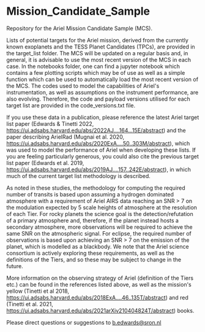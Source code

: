 # Mission_Candidate_Sample
Repository for the Ariel Mission Candidate Sample (MCS).

Lists of potential targets for the Ariel mission, derived from the currently known exoplanets and the TESS Planet Candidates (TPCs), are provided in the target_list folder. The MCS will be updated on a regular basis and, in general, it is advisable to use the most recent version of the MCS in each case. In the notebooks folder, one can find a jupyter notebook which contains a few plotting scripts which may be of use as well as a simple function which can be used to automatically load the most recent version of the MCS. The codes used to model the capabilities of Ariel's instrumentation, as well as assumptions on the instrument performance, are also evolving. Therefore, the code and payload versions utilised for each target list are provided in the code_versions.txt file.

If you use these data in a publication, please reference the latest Ariel target list paper (Edwards & Tinetti 2022, https://ui.adsabs.harvard.edu/abs/2022AJ....164...15E/abstract) and the paper describing ArielRad (Mugnai et al. 2020, https://ui.adsabs.harvard.edu/abs/2020ExA....50..303M/abstract), which was used to model the performance of Ariel when developing these lists. If you are feeling particularly generous, you could also cite the previous target list paper (Edwards et al. 2019, https://ui.adsabs.harvard.edu/abs/2019AJ....157..242E/abstract), in which much of the current target list methodology is described.

As noted in these studies, the methodology for computing the required number of transits is based upon assuming a hydrogen dominated atmosphere with a requirement of Ariel AIRS data reaching an SNR > 7 on the modulation expected by 5 scale heights of atmosphere at the resolution of each Tier. For rocky planets the science goal is the detection/refutation of a primary atmosphere and, therefore, if the planet instead hosts a secondary atmosphere, more observations will be required to achieve the same SNR on the atmospheric signal. For eclipse, the required number of observations is based upon achieving an SNR > 7 on the emission of the planet, which is modelled as a blackbody. We note that the Ariel science consortium is actively exploring these requirements, as well as the definitions of the Tiers, and so these may be subject to change in the future.

More information on the observing strategy of Ariel (definition of the Tiers etc.) can be found in the references listed above, as well as the mission's yellow (Tinetti et al 2018, https://ui.adsabs.harvard.edu/abs/2018ExA....46..135T/abstract) and red (Tinetti et al. 2021, https://ui.adsabs.harvard.edu/abs/2021arXiv210404824T/abstract) books.

Please direct questions or suggestions to b.edwards@sron.nl

